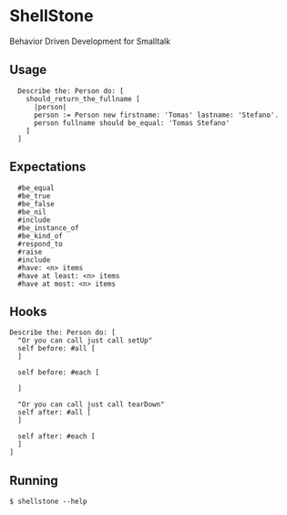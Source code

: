 ShellStone
==========

Behavior Driven Development for Smalltalk

Usage
-----

      Describe the: Person do: [
        should_return_the_fullname [
          |person|
          person := Person new firstname: 'Tomas' lastname: 'Stefano'.
          person fullname should be_equal: 'Tomas Stefano'
        ]
      ]

Expectations
------------

      #be_equal
      #be_true
      #be_false
      #be_nil
      #include
      #be_instance_of
      #be_kind_of
      #respond_to
      #raise
      #include
      #have: <n> items
      #have at least: <n> items
      #have at most: <n> items

Hooks
-----

    Describe the: Person do: [
      "Or you can call just call setUp"
      self before: #all [
      ]
      
      self before: #each [
        
      ]

      "Or you can call just call tearDown"      
      self after: #all [
      ]
      
      self after: #each [
      ]
    ]

Running
-------

    $ shellstone --help
